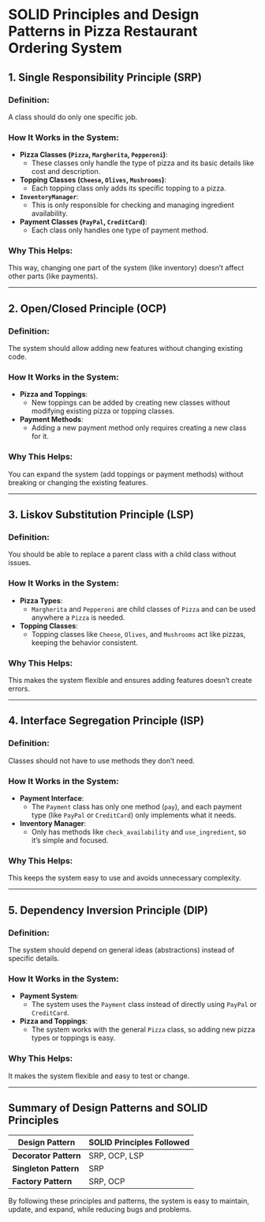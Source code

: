 # SOLID Principles and Design Patterns in Pizza Restaurant Ordering System

## 1. Single Responsibility Principle (SRP)

### Definition:

A class should do only one specific job.

### How It Works in the System:

- **Pizza Classes (`Pizza`, `Margherita`, `Pepperoni`)**:
  - These classes only handle the type of pizza and its basic details like cost and description.
- **Topping Classes (`Cheese`, `Olives`, `Mushrooms`)**:
  - Each topping class only adds its specific topping to a pizza.
- **`InventoryManager`**:
  - This is only responsible for checking and managing ingredient availability.
- **Payment Classes (`PayPal`, `CreditCard`)**:
  - Each class only handles one type of payment method.

### Why This Helps:

This way, changing one part of the system (like inventory) doesn’t affect other parts (like payments).

---

## 2. Open/Closed Principle (OCP)

### Definition:

The system should allow adding new features without changing existing code.

### How It Works in the System:

- **Pizza and Toppings**:
  - New toppings can be added by creating new classes without modifying existing pizza or topping classes.
- **Payment Methods**:
  - Adding a new payment method only requires creating a new class for it.

### Why This Helps:

You can expand the system (add toppings or payment methods) without breaking or changing the existing features.

---

## 3. Liskov Substitution Principle (LSP)

### Definition:

You should be able to replace a parent class with a child class without issues.

### How It Works in the System:

- **Pizza Types**:
  - `Margherita` and `Pepperoni` are child classes of `Pizza` and can be used anywhere a `Pizza` is needed.
- **Topping Classes**:
  - Topping classes like `Cheese`, `Olives`, and `Mushrooms` act like pizzas, keeping the behavior consistent.

### Why This Helps:

This makes the system flexible and ensures adding features doesn’t create errors.

---

## 4. Interface Segregation Principle (ISP)

### Definition:

Classes should not have to use methods they don’t need.

### How It Works in the System:

- **Payment Interface**:
  - The `Payment` class has only one method (`pay`), and each payment type (like `PayPal` or `CreditCard`) only implements what it needs.
- **Inventory Manager**:
  - Only has methods like `check_availability` and `use_ingredient`, so it’s simple and focused.

### Why This Helps:

This keeps the system easy to use and avoids unnecessary complexity.

---

## 5. Dependency Inversion Principle (DIP)

### Definition:

The system should depend on general ideas (abstractions) instead of specific details.

### How It Works in the System:

- **Payment System**:
  - The system uses the `Payment` class instead of directly using `PayPal` or `CreditCard`.
- **Pizza and Toppings**:
  - The system works with the general `Pizza` class, so adding new pizza types or toppings is easy.

### Why This Helps:

It makes the system flexible and easy to test or change.

---

## Summary of Design Patterns and SOLID Principles

| **Design Pattern**    | **SOLID Principles Followed** |
| --------------------- | ----------------------------- |
| **Decorator Pattern** | SRP, OCP, LSP                 |
| **Singleton Pattern** | SRP                           |
| **Factory Pattern**   | SRP, OCP                      |

By following these principles and patterns, the system is easy to maintain, update, and expand, while reducing bugs and problems.
